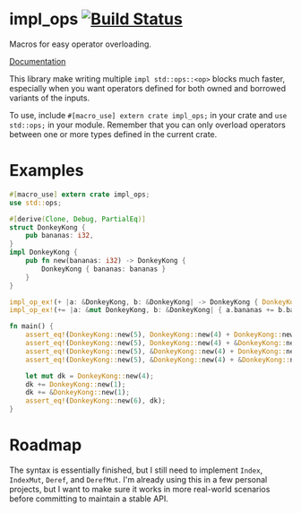 # impl_ops [![Build Status]][travis]

[Build Status]: https://api.travis-ci.org/brianwp3000/impl_ops.svg?branch=master
[travis]: https://travis-ci.org/brianwp3000/impl_ops

Macros for easy operator overloading.

[Documentation](#TODO)

This library make writing multiple `impl std::ops::<op>` blocks much faster, especially when you want operators defined for both owned and borrowed variants of the inputs.

To use, include `#[macro_use] extern crate impl_ops;` in your crate and `use std::ops;` in your module. Remember that you can only overload operators between one or more types defined in the current crate.
# Examples
```rust
#[macro_use] extern crate impl_ops;
use std::ops;

#[derive(Clone, Debug, PartialEq)]
struct DonkeyKong {
    pub bananas: i32,
}
impl DonkeyKong {
    pub fn new(bananas: i32) -> DonkeyKong {
        DonkeyKong { bananas: bananas }
    }
}

impl_op_ex!(+ |a: &DonkeyKong, b: &DonkeyKong| -> DonkeyKong { DonkeyKong::new(a.bananas + b.bananas) });
impl_op_ex!(+= |a: &mut DonkeyKong, b: &DonkeyKong| { a.bananas += b.bananas });

fn main() {
    assert_eq!(DonkeyKong::new(5), DonkeyKong::new(4) + DonkeyKong::new(1));
    assert_eq!(DonkeyKong::new(5), DonkeyKong::new(4) + &DonkeyKong::new(1));
    assert_eq!(DonkeyKong::new(5), &DonkeyKong::new(4) + DonkeyKong::new(1));
    assert_eq!(DonkeyKong::new(5), &DonkeyKong::new(4) + &DonkeyKong::new(1));

    let mut dk = DonkeyKong::new(4);
    dk += DonkeyKong::new(1);
    dk += &DonkeyKong::new(1);
    assert_eq!(DonkeyKong::new(6), dk);
}
```

# Roadmap
The syntax is essentially finished, but I still need to implement `Index`, `IndexMut`, `Deref`, and `DerefMut`. I'm already using this in a few personal projects, but I want to make sure it works in more real-world scenarios before committing to maintain a stable API. 
